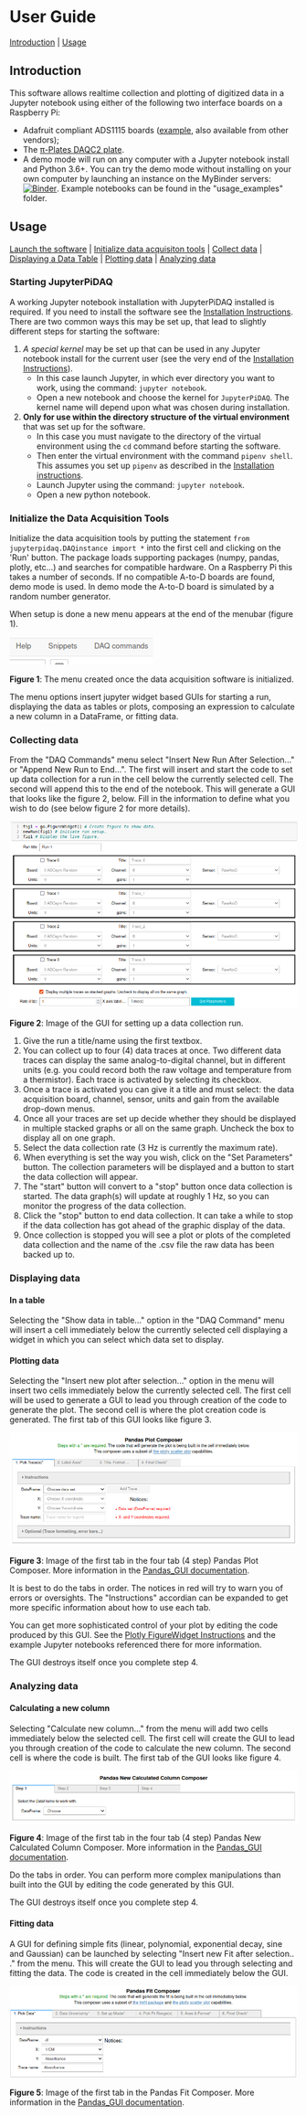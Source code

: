 # User Guide

[Introduction](#introduction) | 
[Usage](#usage)

## Introduction

 This software allows realtime collection and plotting of 
digitized data in  a Jupyter notebook using either of the following two
interface boards on a Raspberry Pi:
* Adafruit compliant ADS1115 boards 
([example](https://www.amazon.com/KNACRO-4-Channel-Raspberry-ADS1115-Channel/dp/B07149WH7P),
also available from other vendors);
* The [&pi;-Plates DAQC2 plate](https://pi-plates.com/daqc2r1/). 
* A demo mode will run on any computer with a Jupyter notebook install and
Python 3.6+. You can try the demo mode without installing on your own 
  computer by launching an instance on the MyBinder servers:
[![Binder](https://mybinder.org/badge_logo.svg)](https://mybinder.org/v2/gh/JupyterPhysSciLab/JupyterPiDAQ.git/HEAD?urlpath=/tree/usage_examples/).
 Example notebooks can be found in the "usage_examples" folder.

## Usage

[Launch the software](#starting-jupyterpidaq) | 
[Initialize data acquisiton tools](#initialize-the-data-acquisition-tools) | 
[Collect data](#collecting-data) |
[Displaying a Data Table](#in-a-table) | 
[Plotting data](#plotting-data) | 
[Analyzing data](#analyzing-data) 

### Starting JupyterPiDAQ

A working Jupyter notebook installation with JupyterPiDAQ installed is
required. If you need to install the software see the [Installation 
Instructions](https://jupyterphysscilab.github.io/JupyterPiDAQ/jupyterpidaq.html#installation). There are two common ways this may be set 
up, that lead to slightly different steps for starting the software:
1. *A special kernel* may be set up that can be used in any Jupyter notebook 
   install for the current user (see the very end of the
   [Installation Instructions](https://jupyterphysscilab.github.io/JupyterPiDAQ/jupyterpidaq.html#installation)). 
   * In this case launch
   Jupyter, in which ever directory you want to work, using the 
   command: `jupyter notebook`.
   * Open a new notebook and choose the kernel 
   for `JupyterPiDAQ`. The kernel name will depend upon what was chosen 
   during installation.
2. **Only for use within the directory structure of the virtual environment** 
   that was set up for the software. 
   * In this case you must navigate to the 
   directory of the virtual environment using the `cd` command before 
   starting the software.
   * Then enter the virtual environment with the command `pipenv shell`. 
       This assumes you set up `pipenv` as described in the 
       [Installation instructions](https://jupyterphysscilab.github.io/JupyterPiDAQ/jupyterpidaq.html#installation).
   * Launch Jupyter using the command: `jupyter notebook`.
   * Open a new python notebook.

### Initialize the Data Acquisition Tools

Initialize the data acquisition tools by putting the statement `from 
jupyterpidaq.DAQinstance import *` into the first cell and clicking on the 
'Run' button. The package loads supporting packages (numpy, pandas, plotly,
etc...) and searches for compatible hardware. On a Raspberry Pi this takes a
number of seconds. If no compatible A-to-D boards are found, demo mode is used.
In demo mode the A-to-D board is simulated by a random number generator.

When setup is done a new menu appears at the end of the menubar (figure 1).

![DAQ Menu](DAQmenu.png)

**Figure 1**: The menu created once the data acquisition software is 
initialized.

The menu options insert jupyter widget based GUIs for starting a run,
displaying the data as tables or plots, composing an expression to calculate
a new column in a DataFrame, or fitting data.

### Collecting data

From the "DAQ Commands" menu select "Insert New Run After Selection..." or 
"Append New Run to End...". The first will insert and start the code to set up 
data collection for a run in the cell below the currently selected cell. 
The second will append this to the end of the notebook. This will generate 
a GUI that looks like the figure 2, below. Fill in the information to define 
what you wish to do (see below figure 2 for more details).

![New Run Figure](newrun.png)

**Figure 2**: Image of the GUI for setting up a data collection run.
1. Give the run a title/name using the first textbox.
2. You can collect up to four (4) data traces at once. Two different data 
   traces can display the same analog-to-digital channel, but in different 
   units (e.g. you could record both the raw voltage and temperature from a 
   thermistor). Each trace is activated by selecting its checkbox.
3. Once a trace is activated you can give it a title and must select: the 
   data acquisition board, channel, sensor, units and gain from the 
   available drop-down menus.
4. Once all your traces are set up decide whether they should be displayed in 
   multiple stacked graphs or all on the same graph. Uncheck the box to 
   display all on one graph.
5. Select the data collection rate (3 Hz is currently the maximum rate).
6. When everything is set the way you wish, click on the "Set Parameters" 
   button. The collection parameters will be displayed and a button to 
   start the data collection will appear.
7. The "start" button will convert to a "stop" button once data collection 
   is started. The data graph(s) will update at roughly 1 Hz, so you can 
   monitor the progress of the data collection.
8. Click the "stop" button to end data collection. It can take 
   a while to stop if the data collection has got ahead of the graphic 
   display of the data.
9. Once collection is stopped you will see a plot or plots of the completed 
   data collection and the name of the .csv file the raw data has been 
   backed up to.

### Displaying data

#### In a table

Selecting the "Show data in table..." option in the "DAQ Command" menu will 
insert a cell immediately below the currently selected cell displaying a 
widget in which you can select which data set to display.

#### Plotting data

Selecting the "Insert new plot after selection..." option in the menu will
insert two cells immediately below the currently selected cell. The first cell
will be used to generate a GUI to lead you through creation of the code to
generate the plot. The second cell is where the plot creation code is 
generated. The first tab of this GUI looks like figure 3.

![Plot GUI](plot_GUI.png)

**Figure 3**: Image of the first tab in the four tab (4 step) Pandas Plot 
Composer. More information in the [Pandas_GUI
documentation](https://jupyterphysscilab.github.io/jupyter_Pandas_GUI/).

It is best to do the tabs in order. The notices in red will try to 
warn you of errors or oversights. The "Instructions" accordian can be 
expanded to get more specific information about how to use each tab.

You can get more sophisticated control of 
your plot by editing the code produced by this GUI. See the [Plotly 
FigureWidget Instructions](https://plotly.com/python/figurewidget/) and the 
example Jupyter notebooks referenced there for more information.

The GUI destroys itself once you complete step 4.

### Analyzing data

#### Calculating a new column

Selecting "Calculate new column..." from the menu will add two cells
immediately below the selected cell. The first cell will create the GUI to
lead you through creation of the code to calculate the new column. The second
cell is where the code is built. The first tab of the GUI looks like figure 4.

![New Column GUI](new_col_GUI.png)

**Figure 4**: Image of the first tab in the four tab (4 step) Pandas New 
Calculated Column Composer. More information in the [Pandas_GUI
documentation](https://jupyterphysscilab.github.io/jupyter_Pandas_GUI/).

Do the tabs in order. You can perform more complex manipulations than built 
into the GUI by editing the code generated by this GUI.

The GUI destroys itself once you complete step 4.

#### Fitting data

A GUI for defining simple fits (linear, polynomial, exponential decay, sine 
and Gaussian) can be launched by selecting "Insert new Fit after selection..
." from the menu. This will create the GUI to lead you through selecting 
and fitting the data. The code is created in the cell immediately below the 
GUI.

![Fit Pandas GUI](fit_gaussian_tab1.png)

**Figure 5**: Image of the first tab in the Pandas Fit Composer.
More information in the [Pandas_GUI
documentation](https://jupyterphysscilab.github.io/jupyter_Pandas_GUI/).